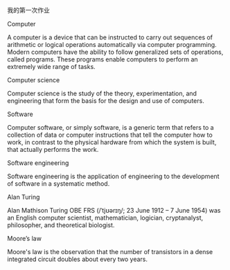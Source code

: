 我的第一次作业

Computer

A computer is a device that can be instructed to carry out sequences of arithmetic or logical operations automatically via computer programming. Modern computers have the ability to follow generalized sets of operations, called programs. These programs enable computers to perform an extremely wide range of tasks. 

Computer science 

Computer science is the study of the theory, experimentation, and engineering that form the basis for the design and use of computers. 

Software

Computer software, or simply software, is a generic term that refers to a collection of data or computer instructions that tell the computer how to work, in contrast to the physical hardware from which the system is built, that actually performs the work.

Software engineering

Software engineering is the application of engineering to the development of software in a systematic method.

Alan Turing

Alan Mathison Turing OBE FRS (/ˈtjʊərɪŋ/; 23 June 1912 – 7 June 1954) was an English computer scientist, mathematician, logician, cryptanalyst, philosopher, and theoretical biologist.

Moore’s law

Moore's law is the observation that the number of transistors in a dense integrated circuit doubles about every two years.  